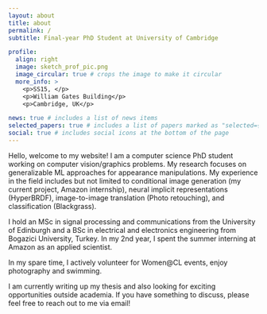 ```yaml
---
layout: about
title: about
permalink: /
subtitle: Final-year PhD Student at University of Cambridge

profile:
  align: right
  image: sketch_prof_pic.png
  image_circular: true # crops the image to make it circular
  more_info: >
    <p>SS15, </p>
    <p>William Gates Building</p>
    <p>Cambridge, UK</p>

news: true # includes a list of news items
selected_papers: true # includes a list of papers marked as "selected={true}"
social: true # includes social icons at the bottom of the page
---
```


Hello, welcome to my website! I am a computer science PhD student working on computer vision/graphics problems. 
My research focuses on generalizable ML approaches for appearance manipulations. 
My experience in the field includes but not limited to conditional image generation (my current project, Amazon internship),
neural implicit representations (HyperBRDF), image-to-image translation (Photo retouching), and classification (Blackgrass). 

I hold an MSc in signal processing and communications from the University of Edinburgh and a BSc in electrical and electronics engineering from Bogazici University, Turkey.
In my 2nd year, I spent the summer interning at Amazon as an applied scientist. 

In my spare time, I actively volunteer for Women@CL events, enjoy photography and swimming.

I am currently writing up my thesis and also looking for exciting opportunities outside academia.
If you have something to discuss, please feel free to reach out to me via email!
